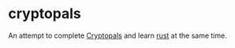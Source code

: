 # cryptopals

An attempt to complete [Cryptopals](http://cryptopals.com/) and learn
[rust](https://www.rust-lang.org/) at the same time.
